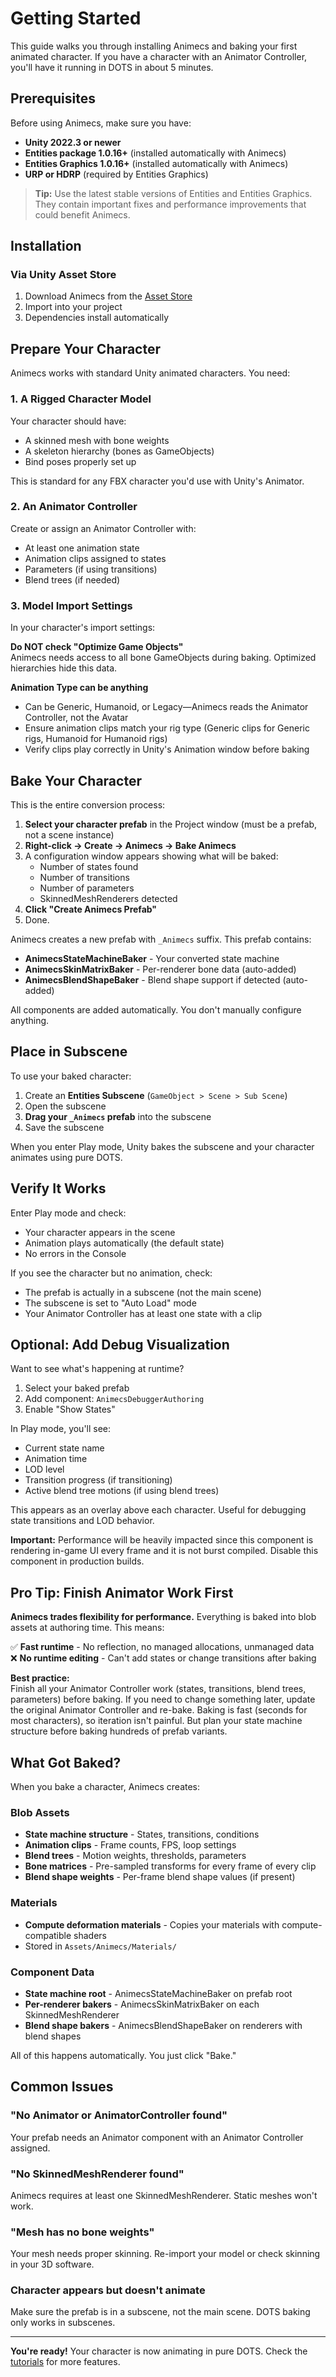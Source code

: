 # Getting Started

This guide walks you through installing Animecs and baking your first animated character. If you have a character with an Animator Controller, you'll have it running in DOTS in about 5 minutes.

## Prerequisites

Before using Animecs, make sure you have:

- **Unity 2022.3 or newer**
- **Entities package 1.0.16+** (installed automatically with Animecs)
- **Entities Graphics 1.0.16+** (installed automatically with Animecs)
- **URP or HDRP** (required by Entities Graphics)

> **Tip:** Use the latest stable versions of Entities and Entities Graphics. They contain important fixes and performance improvements that could benefit Animecs.

## Installation

### Via Unity Asset Store

1. Download Animecs from the [Asset Store](https://assetstore.unity.com)
2. Import into your project
3. Dependencies install automatically

## Prepare Your Character

Animecs works with standard Unity animated characters. You need:

### 1. A Rigged Character Model

Your character should have:
- A skinned mesh with bone weights
- A skeleton hierarchy (bones as GameObjects)
- Bind poses properly set up

This is standard for any FBX character you'd use with Unity's Animator.

### 2. An Animator Controller

Create or assign an Animator Controller with:
- At least one animation state
- Animation clips assigned to states
- Parameters (if using transitions)
- Blend trees (if needed)

### 3. Model Import Settings

In your character's import settings:

**Do NOT check "Optimize Game Objects"**  
Animecs needs access to all bone GameObjects during baking. Optimized hierarchies hide this data.

**Animation Type can be anything**  
- Can be Generic, Humanoid, or Legacy—Animecs reads the Animator Controller, not the Avatar
- Ensure animation clips match your rig type (Generic clips for Generic rigs, Humanoid for Humanoid rigs)
- Verify clips play correctly in Unity's Animation window before baking

## Bake Your Character

This is the entire conversion process:

1. **Select your character prefab** in the Project window (must be a prefab, not a scene instance)
2. **Right-click → Create → Animecs → Bake Animecs**
3. A configuration window appears showing what will be baked:
   - Number of states found
   - Number of transitions
   - Number of parameters
   - SkinnedMeshRenderers detected
4. **Click "Create Animecs Prefab"**
5. Done.

Animecs creates a new prefab with `_Animecs` suffix. This prefab contains:
- **AnimecsStateMachineBaker** - Your converted state machine
- **AnimecsSkinMatrixBaker** - Per-renderer bone data (auto-added)
- **AnimecsBlendShapeBaker** - Blend shape support if detected (auto-added)

All components are added automatically. You don't manually configure anything.

## Place in Subscene

To use your baked character:

1. Create an **Entities Subscene** (`GameObject > Scene > Sub Scene`)
2. Open the subscene
3. **Drag your `_Animecs` prefab** into the subscene
4. Save the subscene

When you enter Play mode, Unity bakes the subscene and your character animates using pure DOTS.

## Verify It Works

Enter Play mode and check:

- Your character appears in the scene
- Animation plays automatically (the default state)
- No errors in the Console

If you see the character but no animation, check:
- The prefab is actually in a subscene (not the main scene)
- The subscene is set to "Auto Load" mode
- Your Animator Controller has at least one state with a clip

## Optional: Add Debug Visualization

Want to see what's happening at runtime?

1. Select your baked prefab
2. Add component: `AnimecsDebuggerAuthoring`
3. Enable "Show States"

In Play mode, you'll see:
- Current state name
- Animation time
- LOD level
- Transition progress (if transitioning)
- Active blend tree motions (if using blend trees)

This appears as an overlay above each character. Useful for debugging state transitions and LOD behavior.

**Important:** Performance will be heavily impacted since this component is rendering in-game UI every frame and it is not burst compiled. Disable this component in production builds.

## Pro Tip: Finish Animator Work First

**Animecs trades flexibility for performance.** Everything is baked into blob assets at authoring time. This means:

✅ **Fast runtime** - No reflection, no managed allocations, unmanaged data  
❌ **No runtime editing** - Can't add states or change transitions after baking

**Best practice:**  
Finish all your Animator Controller work (states, transitions, blend trees, parameters) before baking. If you need to change something later, update the original Animator Controller and re-bake.
Baking is fast (seconds for most characters), so iteration isn't painful. But plan your state machine structure before baking hundreds of prefab variants.

## What Got Baked?

When you bake a character, Animecs creates:

### Blob Assets
- **State machine structure** - States, transitions, conditions
- **Animation clips** - Frame counts, FPS, loop settings
- **Blend trees** - Motion weights, thresholds, parameters
- **Bone matrices** - Pre-sampled transforms for every frame of every clip
- **Blend shape weights** - Per-frame blend shape values (if present)

### Materials
- **Compute deformation materials** - Copies your materials with compute-compatible shaders
- Stored in `Assets/Animecs/Materials/`

### Component Data
- **State machine root** - AnimecsStateMachineBaker on prefab root
- **Per-renderer bakers** - AnimecsSkinMatrixBaker on each SkinnedMeshRenderer
- **Blend shape bakers** - AnimecsBlendShapeBaker on renderers with blend shapes

All of this happens automatically. You just click "Bake."

## Common Issues

### "No Animator or AnimatorController found" 
Your prefab needs an Animator component with an Animator Controller assigned.

### "No SkinnedMeshRenderer found"
Animecs requires at least one SkinnedMeshRenderer. Static meshes won't work.

### "Mesh has no bone weights"
Your mesh needs proper skinning. Re-import your model or check skinning in your 3D software.

### Character appears but doesn't animate
Make sure the prefab is in a subscene, not the main scene. DOTS baking only works in subscenes.

---

**You're ready!** Your character is now animating in pure DOTS. Check the [tutorials](tutorials/basic-setup.md) for more features.